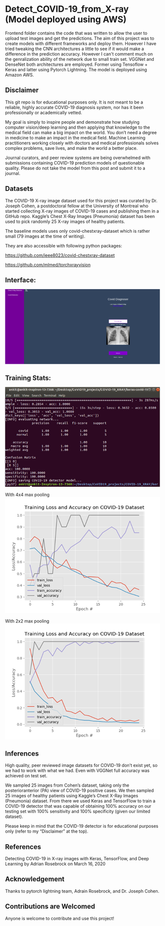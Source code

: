 # Detect_COVID-19_from_X-ray (Model deployed using AWS)
Frontend folder contains the code that was written to allow the user to upload test images and get the predictions. The aim of this project was to create models with different frameworks and deploy them. However I have tried tweaking the CNN  architectures a little to see if it would make a difference in the prediction accuracy. However I can't comment much on the genralization ability of the network due to small train set. VGGNet and DenseNet both architectures are employed. Former using Tensoflow + Keras and latter using Pytorch Lightning. The model is deployed using Amazon AWS. 

## Disclaimer
This git repo is for educational purposes only. It is not meant to be a reliable, highly accurate COVID-19 diagnosis system, nor has it been professionally or academically vetted.

My goal is simply to inspire people and demonstrate how studying computer vision/deep learning and then applying that knowledge to the medical field can make a big impact on the world. You don’t need a degree in medicine to make an impact in the medical field. Machine Learning practitioners working closely with doctors and medical professionals solves complex problems, save lives, and make the world a better place.

Journal curators, and peer review systems are being overwhelmed with submissions containing COVID-19 prediction models of questionable quality. Please do not take the model from this post and submit it to a journal.

## Datasets

The COVID-19 X-ray image dataset used for this project was curated by Dr. Joseph Cohen, a postdoctoral fellow at the University of Montreal who started collecting X-ray images of COVID-19 cases and publishing them in a GitHub repo. Kaggle’s Chest X-Ray Images (Pneumonia) dataset has been used to pick randomly 25 X-ray images of healthy patients.

The baseline models uses only covid-chestxray-dataset which is rather small (79 images at the time of writing).

They are also accessible with following python packages:

https://github.com/ieee8023/covid-chestxray-dataset

https://github.com/mlmed/torchxrayvision


## Interface:

![](snaps/covid_interface2.png)

## Training Stats:

![](snaps/CM_COVID19.png)

With 4x4 max pooling
![](snaps/plt1.png)

With 2x2 max pooling
![](snaps/plt2x2.png)



## Inferences

High quality, peer reviewed image datasets for COVID-19 don’t exist yet, so we had to work with what we had. Even with VGGNet full accuracy was achieved on test set. 

We sampled 25 images from Cohen’s dataset, taking only the posterioranterior (PA) view of COVID-19 positive cases.
We then sampled 25 images of healthy patients using Kaggle’s Chest X-Ray Images (Pneumonia) dataset. From there we used Keras and TensorFlow to train a COVID-19 detector that was capable of obtaining 100% accuracy on our testing set with 100% sensitivity and 100% specificity (given our limited dataset).

Please keep in mind that the COVID-19 detector is for educational purposes only (refer to my “Disclaimer” at the top).

## References

Detecting COVID-19 in X-ray images with Keras, TensorFlow, and Deep Learning by Adrian Rosebrock on March 16, 2020

## Acknowledgement

Thanks to pytorch lightning team, Adrain Rosebrock, and Dr. Joseph Cohen.

## Contributions are Welcomed

Anyone is welcome to contribute and use this project!

